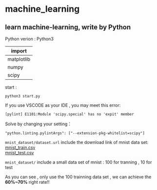 # machine_learning
## learn machine-learning, write by Python

Python verion : Python3    

import      |
----------|
matplotlib|
numpy     |
scipy     |

start :
```
python3 start.py
```

If you use VSCODE as your IDE , you may meet this error: 
```
[pylint] E1101:Module 'scipy.special' has no 'expit' member
```
Solve by changing your setting：
```
"python.linting.pylintArgs": ["--extension-pkg-whitelist=scipy"]
```

`mnist_dataset/dataset.url` include the download link of mnist data set:  
[mnist_train.csv](https://pjreddie.com/media/files/mnist_train.csv)  
[mnist_test.csv](https://pjreddie.com/media/files/mnist_test.csv)  

`mnist_dataset/` include a small data set of mnist : 100 for tranning , 10 for test  
  
As you can see , only use the 100 trainning data set , we can achieve the **60%~70%** right rate!!  